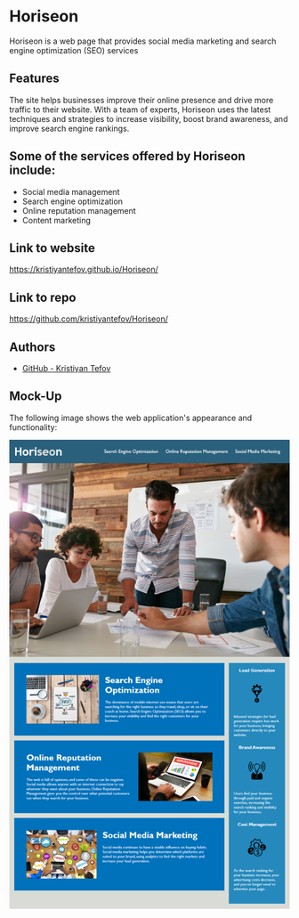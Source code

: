 # Horiseon
Horiseon is a web page that provides social media marketing and search engine optimization (SEO) services

## Features

The site helps businesses improve their online presence and drive more traffic to their website. With a team of experts, Horiseon uses the latest techniques and strategies to increase visibility, boost brand awareness, and improve search engine rankings.

## Some of the services offered by Horiseon include:

* Social media management
* Search engine optimization
* Online reputation management
* Content marketing

## Link to website

https://kristiyantefov.github.io/Horiseon/

## Link to repo

https://github.com/kristiyantefov/Horiseon/

## Authors

- [GitHub - Kristiyan Tefov](https://github.com/kristiyantefov)


 
## Mock-Up

The following image shows the web application's appearance and functionality:

![The Horiseon webpage includes a navigation bar, a header image, and cards with text and images at the bottom of the page.][def]

[def]: ./Image/01-html-css-git-homework-demo.png
